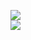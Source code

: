 [![](https://img.shields.io/badge/Made%20With-Github%20Spray-lightgrey.svg?style=for-the-badge&logo=github)](https://github.com/Annihil/github-spray#5173)  
[![](https://i.imgur.com/2DrTn0Z.gif)](https://github.com/Annihil/github-spray)
